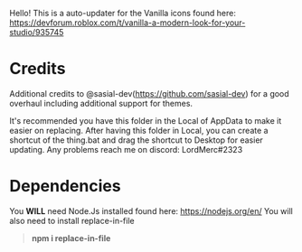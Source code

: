 Hello! This is a auto-updater for the Vanilla icons found here: https://devforum.roblox.com/t/vanilla-a-modern-look-for-your-studio/935745
# Credits
Additional credits to @sasial-dev(https://github.com/sasial-dev) for a good overhaul including additional support for themes.

It's recommended you have this folder in the Local of AppData to make it easier on replacing.
After having this folder in Local, you can create a shortcut of the thing.bat and drag the shortcut to Desktop for easier updating. Any problems reach me on discord: LordMerc#2323
# Dependencies
You **WILL** need Node.Js installed found here: https://nodejs.org/en/
You will also need to install replace-in-file
> **npm i replace-in-file**
